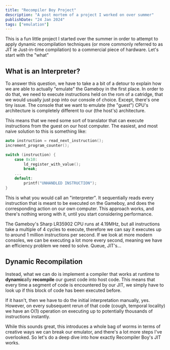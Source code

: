 ```yaml
---
title: "Recompiler Boy Project"
description: "A post mortem of a project I worked on over summer"
publishDate: "24 Jan 2024"
tags: ["emulation"]
---
```


This is a fun little project I started over the summer in order to attempt to apply dynamic recompilation techniques
(or more commonly referred to as JIT ie Just-in-time compilation) to a commercial piece of hardware. Let's start with the "what"

## What is an Interpreter?

To answer this question, we have to take a a bit of a detour to explain how we are able to actually "emulate" the Gameboy in the first
place. In order to do that, we need to execute instructions held on the rom of a catridge, that we would usually just pop into our
console of choice. Except, there's one tiny issue. The console that we want to emulate (the "guest") CPU's architecture is
completely different to our (the host's) architecture.

This means that we need some sort of translator that can execute instructions from the guest on our host computer. The easiest, and
most naive solution to this is something like:

```cpp
auto instruction = read_next_instruction();
increment_program_counter();

switch (instruction) {
    case 0x10:
        ld_register_with_value();
        break;
    ...
    default:
        printf("UNHANDLED INSTRUCTION");
}
```

This is what you would call an "interpreter". It sequentially reads every instruction that is meant to be executed on the Gameboy,
and does the corresponding action on our own computer. This approach works, and there's nothing wrong with it, until you start
considering performance.

The Gameboy's Sharp LR35902 CPU runs at 4.19MHz, but all instructions take a multiple of 4 cycles to execute, therefore we can
say it executes up to around 1 million instructions per second. If we look at more modern consoles, we can be executing
a lot more every second, meaning we have an efficiency problem we need to solve. Queue, JIT's...

## Dynamic Recompilation

Instead, what we can do is implement a compiler that works at runtime to **dynamic**ally  **recompile** our guest code into
host code. This means that every time a segment of code is encountered by our JIT, we simply have to look up if this block of code
has been executed before.

If it hasn't, then we have to do the initial interpretation manually, yes. However, on every subsequent rerun of that code
(cough, temporal locality) we have an O(1) operation on executing up to potentially thousands of instructions instantly.

While this sounds great, this introduces a whole bag of worms in terms of creative ways we can break our emulator, and there's a
lot more steps I've overlooked. So let's do a deep dive into how exactly Recompiler Boy's JIT works.



